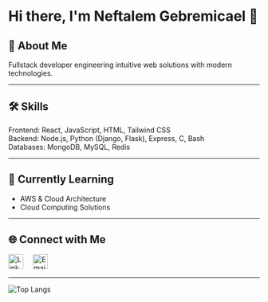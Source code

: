 # Hi there, I'm Neftalem Gebremicael 👋

## 📖 About Me  
Fullstack developer engineering intuitive web solutions with modern technologies.  

---

## 🛠️ Skills  
Frontend: React, JavaScript, HTML, Tailwind CSS  
Backend: Node.js, Python (Django, Flask), Express, C, Bash  
Databases: MongoDB, MySQL, Redis  

---

## 🌱 Currently Learning  
- AWS & Cloud Architecture  
- Cloud Computing Solutions  

---

## 🌐 Connect with Me  

<div align="left">
  <a href="https://linkedin.com/in/neftalem-gebremicael" style="text-decoration: none; margin-right: 15px;">
    <img src="https://img.shields.io/badge/-LinkedIn-0A66C2?style=for-the-badge&logo=linkedin&logoColor=white" height="30" alt="LinkedIn Profile" />
  </a>
  <a href="mailto:nhagos2000@gmail.com" style="text-decoration: none;">
    <img src="https://img.shields.io/badge/-Gmail-D14836?style=for-the-badge&logo=gmail&logoColor=white" height="30" alt="Email" />
  </a>
</div>

---

![Top Langs](https://github-readme-stats.vercel.app/api/top-langs/?username=NeftalemMG&layout=compact&theme=tokyonight)
